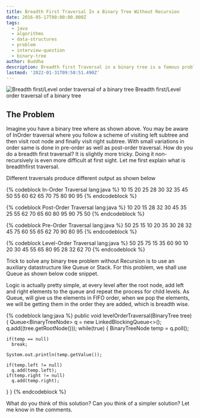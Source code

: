 ```yaml
---
title: Breadth First Traversal In a Binary Tree Without Recursion
date: 2016-05-17T00:00:00.000Z
tags:
  - java
  - algorithms
  - data-structures
  - problem
  - interview-question
  - binary-tree
author: Buddha
description: Breadth first Traversal in a binary tree is a famous problem related to binary trees tree
lastmod: '2022-01-31T09:58:51.490Z'
---
```


<img src="/images/svgs/2016/breadth-first-traversal-2.svg" alt="Breadth first/Level order traversal of a binary tree"/>
<span class="caption">Breadth first/Level order traversal of a binary tree</span>

## The Problem

Imagine you have a binary tree where as shown above. You may be aware of InOrder traversal where you follow a scheme of visiting left subtree and then visit root node and finally visit right subtree. With small variations in order same is done in pre-order as well as post-order traversal. How do you do a breadth first traversal? It is slightly more tricky. Doing it non-recursively is even more difficult at first sight. Let me first explain what is breadthfirst traversal.

Different traversals produce different output as shown below

{% codeblock In-Order Traversal lang:java %}
10 15 20 25 28 30 32 35 45 50 55 60 62 65 70 75 80 90 95
{% endcodeblock %}

{% codeblock Post-Order Traversal lang:java %}
10 20 15 28 32 30 45 35 25 55 62 70 65 60 80 95 90 75 50
{% endcodeblock %}

{% codeblock Pre-Order Traversal lang:java %}
50 25 15 10 20 35 30 28 32 45 75 60 55 65 62 70 90 80 95
{% endcodeblock %}

{% codeblock Level-Order Traversal lang:java %}
50 25 75 15 35 60 90 10 20 30 45 55 65 80 95 28 32 62 70
{% endcodeblock %}


<!-- more -->
Trick to solve any binary tree problem without Recursion is to use an auxiliary datastructure like Queue or Stack. For this problem, we shall use Queue as shown below code snippet.

Logic is actually pretty simple, at every level after the root node, add left and right elements to the queue and repeat the process for child levels. As Queue, will give us the elements in FIFO order, when we pop the elements, we will be getting them in the order they are added, which is breadth wise.

{% codeblock lang:java %}
public void levelOrderTraversal(BinaryTree<Integer> tree) {
  Queue<BinaryTreeNode<Integer>> q = new LinkedBlockingQueue<>();
  q.add((tree.getRootNode()));
  while(true) {
    BinaryTreeNode<Integer> temp = q.poll();

    if(temp == null)
      break;

    System.out.println(temp.getValue());

    if(temp.left != null)
      q.add(temp.left);
    if(temp.right != null)
      q.add(temp.right);
  }
}
{% endcodeblock %}

What do you think of this solution? Can you think of a simpler solution? Let me know in the comments.
